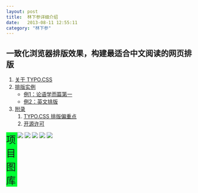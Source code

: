 ```yaml
---
layout: post
title:  林下参详细介绍
date:   2013-08-11 12:55:11
category: "林下参"
---
```

<h2 id="tagline">一致化浏览器排版效果，构建最适合中文阅读的网页排版</h2>

<ol id="table">
    <li><a href="#section1">关于 TYPO.CSS</a></li>
    <li><a href="#section2">排版实例</a>
        <ul>
            <li><a href="#section2-1">例1：论语学而篇第一</a></li>
            <li><a href="#section2-2">例2：英文排版</a></li>
        </ul>
    </li>
    <li><a href="#section3">附录</a>
        <ol>
            <li><a href="#appendix1">TYPO.CSS 排版偏重点</a></li>
            <li><a href="#appendix2">开源许可</a></li>
        </ol>
    </li>
</ol>
<div class="xmtk">
    <span style="width:30px; font-size:26px; background-color:#00FF33; float:left;">项目图库</span>
    <div id="gt">
    <div id="guntu">
    <div id="guntu1">
    <a href=""><img src="http://ginsengplanting.github.io/林下参/t7_03.jpg" border="0"/></a>
    <a href=""><img src="http://ginsengplanting.github.io/林下参/t8_03.jpg" border="0"/></a>
    <a href=""><img src="http://ginsengplanting.github.io/林下参/t9_03.jpg" border="0"/></a> 
    <a href=""><img src="http://ginsengplanting.github.io/林下参/t10_03.jpg" border="0"/></a>
     <a href=""><img src="http://ginsengplanting.github.io/林下参/t11_03.jpg" border="0"/></a>
    </div>
    <div id="guntu2"></div>
    </div>
    </div>
    <script type="text/javascript" src="http://ginsengplanting.github.com/picmove.js"></script>
</div>